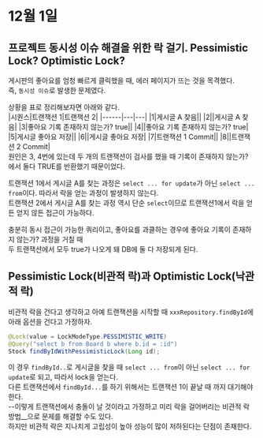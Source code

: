 # 12월 1일
## 프로젝트 동시성 이슈 해결을 위한 락 걸기. Pessimistic Lock? Optimistic Lock?
게시판의 좋아요를 엄청 빠르게 클릭했을 때, 에러 페이지가 뜨는 것을 목격했다.  
즉, `동시성 이슈`로 발생한 문제였다.  

상황을 표로 정리해보자면 아래와 같다.  
|시퀀스|트랜잭션 1|트랜잭션 2|
|------|---|---|
|1|게시글 A 찾음||
|2||게시글 A 찾음|
|3|좋아요 기록 존재하지 않는가? true||
|4||좋아요 기록 존재하지 않는가? true|
|5|게시글 좋아요 저장||
|6||게시글 좋아요 저장|
|7|트랜잭션 1 Commit||
|8||트랜잭션 2 Commit|  
원인은 3, 4번에 있는데 두 개의 트랜잭션이 검사를 했을 때 기록이 존재하지 않는가? 에서 둘다 TRUE를 반환했기 때문이었다.  

트랜잭션 1에서 게시글 A를 찾는 과정은 `select ... for update`가 아닌 `select ... from`이다. 따라서 락을 얻는 과정이 발생하지 않는다.  
트랜잭션 2에서 게시글 A를 찾는 과정 역시 단순 `select`이므로 트랜잭션1에서 락을 얻든 얻지 않든 접근이 가능하다.  

충분히 동시 접근이 가능한 쿼리이고, 좋아요를 과클하는 경우에 좋아요 기록이 존재하지 않는가? 과정을 거칠 때  
두 트랜잭션에서 모두 true가 나오게 돼 DB에 둘 다 저장되게 된다.  

## Pessimistic Lock(비관적 락)과 Optimistic Lock(낙관적 락)  
비관적 락을 건다고 생각하고 아예 트랜잭션을 시작할 때 `xxxRepository.findById`에 아래 옵션을 건다고 가정하자.  
```java
@Lock(value = LockModeType.PESSIMISTIC_WRITE)
@Query("select b from Board b where b.id = :id")
Stock findByIdWithPessimisticLock(Long id);
```
이 경우 `findById..`로 게시글을 찾을 때 `select ... from`이 아닌 `select ... for update`로 되고, 따라서 lock을 얻는다.  
다른 트랜잭션에서 `findById...`를 하기 위해서는 트랜잭션 1이 끝날 때 까지 대기해야 한다.  
--이렇게 트랜잭션에서 충돌이 날 것이라고 가정하고 미리 락을 걸어버리는 비관적 락 방법__으로 문제를 해결할 수도 있다.  
하지만 비관적 락은 지나치게 고립성이 높아 성능이 많이 저하된다는 단점이 존재한다.  




